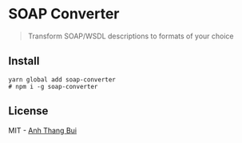 # SOAP Converter

> Transform SOAP/WSDL descriptions to formats of your choice

## Install
```
yarn global add soap-converter
# npm i -g soap-converter
```
## License
MIT - [Anh Thang Bui][me]

[me]: https://anhthang.org